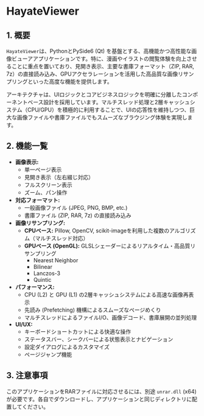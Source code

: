 # HayateViewer

## 1. 概要

`HayateViewer`は、PythonとPySide6 (Qt) を基盤とする、高機能かつ高性能な画像ビューアアプリケーションです。特に、漫画やイラストの閲覧体験を向上させることに重点を置いており、見開き表示、主要な書庫フォーマット（ZIP, RAR, 7z）の直接読み込み、GPUアクセラレーションを活用した高品質な画像リサンプリングといった高度な機能を提供します。

アーキテクチャは、UIロジックとコアビジネスロジックを明確に分離したコンポーネントベース設計を採用しています。マルチスレッド処理と2層キャッシュシステム（CPU/GPU）を積極的に利用することで、UIの応答性を維持しつつ、巨大な画像ファイルや書庫ファイルでもスムーズなブラウジング体験を実現します。

## 2. 機能一覧

*   **画像表示:**
    *   単一ページ表示
    *   見開き表示（左右綴じ対応）
    *   フルスクリーン表示
    *   ズーム、パン操作
*   **対応フォーマット:**
    *   一般画像ファイル (JPEG, PNG, BMP, etc.)
    *   書庫ファイル (ZIP, RAR, 7z) の直接読み込み
*   **画像リサンプリング:**
    *   **CPUベース:** Pillow, OpenCV, scikit-imageを利用した複数のアルゴリズム（マルチスレッド対応）
    *   **GPUベース (OpenGL):** GLSLシェーダーによるリアルタイム・高品質リサンプリング
        *   Nearest Neighbor
        *   Bilinear
        *   Lanczos-3
        *   Quintic
*   **パフォーマンス:**
    *   CPU (L2) と GPU (L1) の2層キャッシュシステムによる高速な画像再表示
    *   先読み (Prefetching) 機構によるスムーズなページめくり
    *   マルチスレッドによるファイルI/O、画像デコード、書庫展開の並列処理
*   **UI/UX:**
    *   キーボードショートカットによる快適な操作
    *   ステータスバー、シークバーによる状態表示とナビゲーション
    *   設定ダイアログによるカスタマイズ
    *   ページジャンプ機能

## 3. 注意事項

このアプリケーションをRARファイルに対応させるには、別途 `unrar.dll` (x64) が必要です。各自でダウンロードし、アプリケーションと同じディレクトリに配置してください。